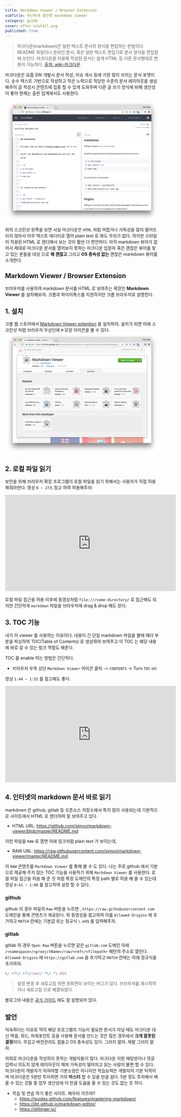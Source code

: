 ```yaml
---
title: Markdown Viewer / Browser Extension
subTitle: 무난하게 쓸만한 markdown viewer
category: guide
cover: after-install.png
published: true
---
```


> 마크다운(markdown)은 일반 텍스트 문서의 양식을 편집하는 문법이다. README
파일이나 온라인 문서, 혹은 일반 텍스트 편집기로 문서 양식을 편집할 때 쓰인다.
마크다운을 이용해 작성된 문서는 쉽게 HTML 등 다른 문서형태로 변환이 가능하다.
[출처: wiki-마크다운][wiki]

마크다운은 요즘 SW 개발시 문서 작성, 이슈 게시 등에 가장 많이 쓰이는 문서
포맷이다. 순수 텍스트 기반으로 작성하고 작은 노력으로 적당한 수준의 문서
레이아웃을 생성해주어 글 작성시 콘텐츠에 집중 할 수 있게 도와주며 다른 글 쓰기
방식에 비해 생산성이 좋아 현재는 출판 업계에서도 사용한다.

![markdown-preview](markdown-preview.png)

위의 스크린샷 왼쪽을 보면 사실 마크다운은 `HTML` 처럼 어렵거나 가독성을 많이
떨어뜨리지 않아서 아무 텍스트 에디터로 열어 plain text 로 봐도 무리가 없다.
하지만 스타일이 적용된 HTML 로 렌더해서 보는 것이 훨씬 더 편안하다. 아직
markdown 뷰어가 없어서 제대로 마크다운 문서를 열어보지 못하는 마크다운 입문자
혹은 괜찮은 뷰어를 찾고 있는 분들을 대상 으로 **꽤 괜찮고** 그리고 **OS 종속성
없는** 괜찮은 markdown 뷰어를 소개한다.

## Markdown Viewer / Browser Extension
브라우저를 사용하여 markdown 문서를 HTML 로 보여주는 확장인 **Markdown Viewer**
를 설치해보자.  크롬과 파이어폭스를 지원하지만 크롬 브라우저로 설명한다.

## 1. 설치
크롬 웹 스토어에서 [Markdown Viewer extention][app] 을 설치하자. 설치가 되면
아래 스크린샷 처럼 브라우저 우상단에 `M` 모양 아이콘을 볼 수 있다.
![after install](after-install.png)

## 2. 로컬 파일 읽기
보안을 위해 브라우저 확장 프로그램이 로컬 파일을 읽기 위해서는 사용자가 직접
허용 해줘야한다. 영상 `0 ~ 27초` 참고 하여 허용해주자:
<iframe width="560" height="315" src="https://www.youtube.com/embed/Wd-wHLm9MTI" frameborder="0" allow="autoplay; encrypted-media" allowfullscreen></iframe>

로컬 파일 접근을 허용 이후에 동영상처럼 `file:///some-directory/` 로 접근해도
되지만 간단하게 `markdown` 파일을 브라우저에 drag & drop 해도 된다.

## 3. TOC 기능
내가 이 viewer 를 사용하는 이유이다. 내용이 긴 단일 markdown 파일을 볼때 헤더
부분을 파싱하여 TOC(Table of Contents) 로 생성하여 보여주고 이 TOC 는 해당
내용에 바로 갈 수 있는 링크 역할도 해준다.

TOC 를 enable 하는 방법은 간단하다.
- 브라우저 우측 상단 `Markdown Viewer` 아이콘 클릭 -> `CONTENTS` -> Turn `TOC` on

영상 `1:44 ~ 1:52` 를 참고해도 좋다.
<iframe width="560" height="315" src="https://www.youtube.com/embed/Wd-wHLm9MTI?start=104" frameborder="0" allow="autoplay; encrypted-media" allowfullscreen></iframe>


## 4. 인터넷의 markdown 문서 바로 읽기
markdown 은 github, gitlab 등 오픈소스 저장소에서 특히 많이 사용되는데
기본적으로 사이트에서 HTML 로 렌더하여 잘 보여주고 있다.

- HTML URL: https://github.com/simov/markdown-viewer/blob/master/README.md

이런 파일을 `RAW` 로 열면 아래 링크처럼 plain text 가 보이는데,
- RAW URL: https://raw.githubusercontent.com/simov/markdown-viewer/master/README.md

이 `RAW` 콘텐츠를 `Markdown Viewer` 를 통해 볼 수 도 있다. 나는 주로 github 에서
기본으로 제공해 주지 않는 TOC 기능을 사용하기 위해 `Markdown Viewer` 를
사용한다.  로컬 파일 접근을 허용 해 준 것 처럼 특정 도메인의 특정 path 별로 허용
해 줄 수 있는데 영상 `0:41 ~ 1:06` 를 참고하여 설정 할 수 있다.

### github
github 의 경우 파일의 `Raw` 버튼을 누르면 , `https://raw.githubusercontent.com`
도메인을 통해 콘텐츠가 제공된다. 위 동영상을 참고하여 이를 `Allowed Origins` 에
추가하고 `MATCH` 란에는 기본값 또는 정규식 `\.md$` 를 입력해주자.

### gitlab
gitlab 의 경우 `Open Raw` 버튼을 누르면 같은 `gitlab.com` 도메인 아래
`/<namespace>/<proejctName>/raw/<ref>/<filepath>` 패턴의 주소로 열린다.
`Allowed Origins` 에 `https://gitlab.com` 을 추가하고 `MATCH` 란에는
아래 정규식을 추가하자.

```js
\/.+?\/.+?\/raw\/.*\/.*\.md$
```

> 설정 변경 후 새로고침 하면 흰화면이 보이는 버그가 있다. 브라우저를
> 재시작하거나 새로고침 으로 해결되었다.

블로그의 내용은 [공식 가이드][official] 에도 잘 설명되어 있다.

## 발언
익숙하다는 이유로 딱히 해당 프로그램의 기능이 필요한 문서가 아닐 때도 마크다운
대신 엑셀, 워드, 파워포인트 등을 사용해 문서를 만드는 것은 많은 경우에서 **크게
잘못된 결정**이다. 무겁고 버전관리도 힘들고 OS 종속성도 있다. 그러지 말자.
제발 그러지 말자.

의외로 마크다운을 작성하지 못하는 개발자들이 많다. 마크다운 지원 채팅방이나 댓글
입력시 의도치 않게 레이아웃이 깨져 가독성이 떨어지고 읽는 사람이 불편 할 수
있다. 마크다운이 개발자가 익혀야할 기본소양은 아니지만 학습능력은 개발자의 기본
덕목이며 마크다운은 5분만 투자하면 거의 **마스터** 할 수 있을 만큼 쉽다.  5분
정도 투자해서 배울 수 있는 것들 중 업무 생산성에 이 만큼 도움을 줄 수 있는 것도
없는 듯 하다.

- 학습 및 연습 하기 좋은 사이트. 배우러 가즈아!!
    - https://guides.github.com/features/mastering-markdown/
    - https://jbt.github.io/markdown-editor/
    - https://dillinger.io/


[wiki]: https://ko.wikipedia.org/wiki/마크다운
[app]: https://chrome.google.com/webstore/detail/markdown-viewer/ckkdlimhmcjmikdlpkmbgfkaikojcbjk?utm_source=chrome-ntp-icon
[official]: https://github.com/simov/markdown-viewer
[official_youtube]: https://www.youtube.com/watch?v=Wd-wHLm9MTI
